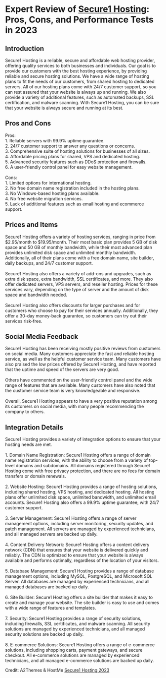 <h1>Expert Review of <a href="https://a2themes.com/secure1-hosting-reviews">Secure1 Hosting</a>: Pros, Cons, and Performance Tests in 2023</h1>
<h2>Introduction</h2>
Secure1 Hosting is a reliable, secure and affordable web hosting provider, offering quality services to both businesses and individuals. Our goal is to provide our customers with the best hosting experience, by providing reliable and secure hosting solutions. We have a wide range of hosting plans to fit the needs of our customers, from shared hosting to dedicated servers. All of our hosting plans come with 24/7 customer support, so you can rest assured that your website is always up and running. We also provide a variety of additional features, such as automated backups, SSL certification, and malware scanning. With Secure1 Hosting, you can be sure that your website is always secure and running at its best.
<h2>Pros and Cons</h2>
Pros: <br>1. Reliable servers with 99.9% uptime guarantee.<br>2. 24/7 customer support to answer any questions or concerns.<br>3. Comprehensive suite of hosting solutions for businesses of all sizes.<br>4. Affordable pricing plans for shared, VPS and dedicated hosting.<br>5. Advanced security features such as DDoS protection and firewalls.<br>6. A user-friendly control panel for easy website management.<br><br>Cons:<br>1. Limited options for international hosting.<br>2. No free domain name registration included in the hosting plans.<br>3. No Windows-based hosting plans available.<br>4. No free website migration services.<br>5. Lack of additional features such as email hosting and ecommerce support.
<h2>Prices and Items</h2>
Secure1 Hosting offers a variety of hosting services, ranging in price from $2.95/month to $19.95/month. Their most basic plan provides 5 GB of disk space and 50 GB of monthly bandwidth, while their most advanced plan provides unlimited disk space and unlimited monthly bandwidth. Additionally, all of their plans come with a free domain name, site builder, daily backups, and 24/7 customer support.<br><br>Secure1 Hosting also offers a variety of add-ons and upgrades, such as extra disk space, extra bandwidth, SSL certificates, and more. They also offer dedicated servers, VPS servers, and reseller hosting. Prices for these services vary, depending on the type of server and the amount of disk space and bandwidth needed.<br><br>Secure1 Hosting also offers discounts for larger purchases and for customers who choose to pay for their services annually. Additionally, they offer a 30-day money-back guarantee, so customers can try out their services risk-free.
<h2>Social Media Feedback</h2>
Secure1 Hosting has been receiving mostly positive reviews from customers on social media. Many customers appreciate the fast and reliable hosting service, as well as the helpful customer service team. Many customers have also praised the low prices offered by Secure1 Hosting, and have reported that the uptime and speed of the servers are very good.<br><br>Others have commented on the user-friendly control panel and the wide range of features that are available. Many customers have also noted that the customer service team is very knowledgeable and responsive.<br><br>Overall, Secure1 Hosting appears to have a very positive reputation among its customers on social media, with many people recommending the company to others.
<h2>Integration Details</h2>
Secure1 Hosting provides a variety of integration options to ensure that your hosting needs are met. <br><br>1. Domain Name Registration: Secure1 Hosting offers a range of domain name registration services, with the ability to choose from a variety of top-level domains and subdomains. All domains registered through Secure1 Hosting come with free privacy protection, and there are no fees for domain transfers or domain renewals.<br><br>2. Website Hosting: Secure1 Hosting provides a range of hosting solutions, including shared hosting, VPS hosting, and dedicated hosting. All hosting plans offer unlimited disk space, unlimited bandwidth, and unlimited email accounts. Secure1 Hosting also offers a 99.9% uptime guarantee, with 24/7 customer support.<br><br>3. Server Management: Secure1 Hosting offers a range of server management options, including server monitoring, security updates, and patch management. All servers are managed by experienced technicians, and all managed servers are backed up daily.<br><br>4. Content Delivery Network: Secure1 Hosting offers a content delivery network (CDN) that ensures that your website is delivered quickly and reliably. The CDN is optimized to ensure that your website is always available and performs optimally, regardless of the location of your visitors.<br><br>5. Database Management: Secure1 Hosting provides a range of database management options, including MySQL, PostgreSQL, and Microsoft SQL Server. All databases are managed by experienced technicians, and all managed databases are backed up daily.<br><br>6. Site Builder: Secure1 Hosting offers a site builder that makes it easy to create and manage your website. The site builder is easy to use and comes with a wide range of features and templates.<br><br>7. Security: Secure1 Hosting provides a range of security solutions, including firewalls, SSL certificates, and malware scanning. All security solutions are managed by experienced technicians, and all managed security solutions are backed up daily.<br><br>8. E-commerce Solutions: Secure1 Hosting offers a range of e-commerce solutions, including shopping carts, payment gateways, and secure checkout. All e-commerce solutions are managed by experienced technicians, and all managed e-commerce solutions are backed up daily.
<p>Credit: A2Themes & HostMe <a href="https://a2themes.com/secure1-hosting-reviews">Secure1 Hosting 2023</a></p>